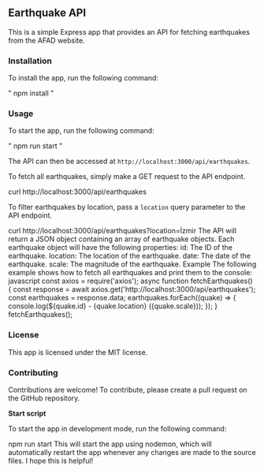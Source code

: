 
## Earthquake API

This is a simple Express app that provides an API for fetching earthquakes from the AFAD website.

### Installation

To install the app, run the following command:

"
npm install
"

### Usage

To start the app, run the following command:

"
npm run start
"

The API can then be accessed at `http://localhost:3000/api/earthquakes`.

To fetch all earthquakes, simply make a GET request to the API endpoint.


curl http://localhost:3000/api/earthquakes

To filter earthquakes by location, pass a `location` query parameter to the API endpoint.


curl http://localhost:3000/api/earthquakes?location=İzmir
The API will return a JSON object containing an array of earthquake objects. Each earthquake object will have the following properties:
id: The ID of the earthquake.
location: The location of the earthquake.
date: The date of the earthquake.
scale: The magnitude of the earthquake.
Example
The following example shows how to fetch all earthquakes and print them to the console:
javascript const axios = require('axios');
async function fetchEarthquakes() { const response = await axios.get('http://localhost:3000/api/earthquakes'); const earthquakes = response.data;
earthquakes.forEach((quake) => { console.log(${quake.id} - <span class="math-inline">\{quake\.location\} \(</span>{quake.scale})); }); }
fetchEarthquakes();

### License

This app is licensed under the MIT license.

### Contributing

Contributions are welcome! To contribute, please create a pull request on the GitHub repository.

**Start script**

To start the app in development mode, run the following command:


npm run start
This will start the app using nodemon, which will automatically restart the app whenever any changes are made to the source files.
I hope this is helpful!

